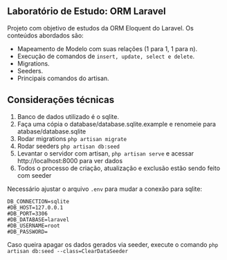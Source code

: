 ## Laboratório de Estudo: ORM Laravel

Projeto com objetivo de estudos da ORM Eloquent do Laravel. Os conteúdos abordados são:

- Mapeamento de Modelo com suas relações (1 para 1, 1 para n).
- Execução de comandos de `insert, update, select e delete`.
- Migrations.
- Seeders.
- Principais comandos do artisan.

## Considerações técnicas

1. Banco de dados utilizado é o sqlite.
2. Faça uma cópia o database/database.sqlite.example e renomeie para atabase/database.sqlite
3. Rodar migrations `php artisan migrate`
4. Rodar seeders `php artisan db:seed`
5. Levantar o servidor com artisan, `php artisan serve` e acessar http://localhost:8000 para ver dados
6. Todos o processo de criação, atualização e exclusão estão sendo feito com seeder

Necessário ajustar o arquivo `.env` para mudar a conexão para sqlite:

```
DB_CONNECTION=sqlite
#DB_HOST=127.0.0.1
#DB_PORT=3306
#DB_DATABASE=laravel
#DB_USERNAME=root
#DB_PASSWORD=
```


Caso queira apagar os dados gerados via seeder, execute o comando `php artisan db:seed --class=ClearDataSeeder`
